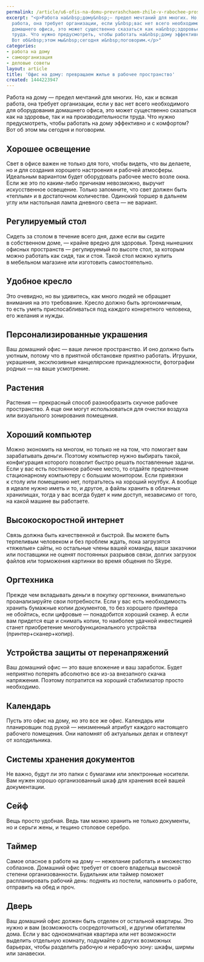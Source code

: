 ```yaml
---
permalink: /article/u6-ofis-na-domu-prevrashchaem-zhile-v-rabochee-prostranstvo
excerpt: "<p>Работа на&nbsp;дому&nbsp;— предел мечтаний для многих. Но, как и&nbsp;всякая
  работа, она требует организации, если у&nbsp;вас нет всего необходимого для оборудования
  домашнего офиса, это может существенно сказаться как на&nbsp;здоровье, так и&nbsp;на&nbsp;производительности
  труда. Что нужно предусмотреть, чтобы работать на&nbsp;дому эффективно и&nbsp;с&nbsp;комфортом?
  Вот об&nbsp;этом мы&nbsp;сегодня и&nbsp;поговорим.</p>"
categories:
- работа на дому
- самоорганизация
- деловые советы
layout: article
title: 'Офис на дому: превращаем жилье в рабочее пространство'
created: 1444223947
---
```

<p>Работа на&nbsp;дому&nbsp;— предел мечтаний для многих. Но, как и&nbsp;всякая работа, она требует организации, если у&nbsp;вас нет всего необходимого для оборудования домашнего офиса, это может существенно сказаться как на&nbsp;здоровье, так и&nbsp;на&nbsp;производительности труда. Что нужно предусмотреть, чтобы работать на&nbsp;дому эффективно и&nbsp;с&nbsp;комфортом? Вот об&nbsp;этом мы&nbsp;сегодня и&nbsp;поговорим.</p>
<h2>Хорошее освещение</h2>
<p>Свет в&nbsp;офисе важен не&nbsp;только для того, чтобы видеть, что вы&nbsp;делаете, но&nbsp;и&nbsp;для создания хорошего настроения и&nbsp;рабочей атмосферы. Идеальным вариантом будет оборудовать рабочее место возле окна. Если&nbsp;же это по&nbsp;каким-либо причинам невозможно, выручит искусственное освещение. Только запомните, что свет должен быть «теплым» и&nbsp;в&nbsp;достаточном количестве. Одинокий торшер в&nbsp;дальнем углу или настольная лампа дневного света&nbsp;— не&nbsp;вариант.</p>
<h2>Регулируемый стол</h2>
<p>Сидеть за&nbsp;столом в&nbsp;течение всего дня, даже если вы&nbsp;сидите в&nbsp;собственном доме,&nbsp;— крайне вредно для здоровья. Тренд нынешних офисных пространств&nbsp;— регулируемый по&nbsp;высоте стол, за&nbsp;которым можно работать как сидя, так и&nbsp;стоя. Такой стол можно купить в&nbsp;мебельном магазине или изготовить самостоятельно.</p>
<h2>Удобное кресло</h2>
<p>Это очевидно, но&nbsp;вы&nbsp;удивитесь, как много людей не&nbsp;обращает внимания на&nbsp;это требование. Кресло должно быть эргономичным, то&nbsp;есть уметь приспосабливаться под каждого конкретного человека, его желания и&nbsp;нужды.</p>
<h2>Персонализированные украшения</h2>
<p>Ваш домашний офис&nbsp;— ваше личное пространство. И&nbsp;оно должно быть уютным, потому что в&nbsp;приятной обстановке приятно работать. Игрушки, украшения, эксклюзивные канцелярские принадлежности, фотографии родных&nbsp;— на&nbsp;ваше усмотрение.</p>
<h2>Растения</h2>
<p>Растения&nbsp;— прекрасный способ разнообразить скучное рабочее пространство. А&nbsp;еще они могут использоваться для очистки воздуха или визуального зонирования помещения.</p>
<h2>Хороший компьютер</h2>
<p>Можно экономить на&nbsp;многом, но&nbsp;только не&nbsp;на&nbsp;том, что помогает вам зарабатывать деньги. Поэтому компьютер нужно выбирать такой, конфигурация которого позволит быстро решать поставленные задачи. Если у&nbsp;вас есть постоянное рабочее место, то&nbsp;отдайте предпочтение стационарному компьютеру с&nbsp;большим монитором. Если привязки к&nbsp;столу или помещению нет, потратьтесь на&nbsp;хороший ноутбук. А&nbsp;вообще в&nbsp;идеале нужно иметь и&nbsp;то, и&nbsp;другое, а&nbsp;файлы хранить в&nbsp;облачных хранилищах, тогда у&nbsp;вас всегда будет к&nbsp;ним доступ, независимо от&nbsp;того, на&nbsp;какой машине вы&nbsp;работаете.</p>
<h2>Высокоскоростной интернет</h2>
<p>Связь должна быть качественной и&nbsp;быстрой. Вы&nbsp;можете быть терпеливым человеком и&nbsp;без проблем ждать, пока загрузятся «тяжелые» сайты, но&nbsp;остальные члены вашей команды, ваши заказчики или поставщики не&nbsp;оценят постоянных разрывов связи, долгих загрузок файлов или торможения картинки во&nbsp;время общения по&nbsp;Skype.</p>
<h2>Оргтехника</h2>
<p>Прежде чем вкладывать деньги в&nbsp;покупку оргтехники, внимательно проанализируйте свои потребности. Если у&nbsp;вас есть необходимость хранить бумажные копии документов, то&nbsp;без хорошего принтера не&nbsp;обойтись, если цифровые&nbsp;— понадобится хороший сканер. А&nbsp;если вам придется еще и&nbsp;снимать копии, то&nbsp;наиболее удачной инвестицией станет приобретение многофункционального устройства (принтер+сканер+копир).</p>
<h2>Устройства защиты от&nbsp;перенапряжений</h2>
<p>Ваш домашний офис&nbsp;— это ваше вложение и&nbsp;ваш заработок. Будет неприятно потерять абсолютно все из-за внезапного скачка напряжения. Поэтому потратится на&nbsp;хороший стабилизатор просто необходимо.</p>
<h2>Календарь</h2>
<p>Пусть это офис на&nbsp;дому, но&nbsp;это все&nbsp;же офис. Календарь или планировщик под рукой — неизменный атрибут каждого настоящего рабочего помещения. Они напомнят об&nbsp;актуальных делах и&nbsp;отвлекут от&nbsp;холодильника.</p>
<h2>Системы хранения документов</h2>
<p>Не&nbsp;важно, будут&nbsp;ли это папки с&nbsp;бумагами или электронные носители. Вам нужен хорошо организованный шкаф для хранения всей вашей документации.</p>
<h2>Сейф</h2>
<p>Вещь просто удобная. Ведь там можно хранить не&nbsp;только документы, но&nbsp;и&nbsp;серьги жены, и&nbsp;тещино столовое серебро. </p>
<h2>Таймер</h2>
<p>Самое опасное в&nbsp;работе на&nbsp;дому&nbsp;— нежелание работать и&nbsp;множество соблазнов. Домашний офис требует от&nbsp;своего владельца высокой степени организованности. Будильник или таймер поможет распланировать рабочий день: поднять из&nbsp;постели, напомнить о&nbsp;работе, отправить на&nbsp;обед и&nbsp;проч.</p>
<h2>Дверь</h2>
<p>Ваш домашний офис должен быть отделен от&nbsp;остальной квартиры. Это нужно и&nbsp;вам (возможность сосредоточиться), и&nbsp;другим обитателям дома. Если у&nbsp;вас однокомнатная квартира или нет возможности выделить отдельную комнату, подумайте о&nbsp;других возможных барьерах, чтобы разделить рабочую и&nbsp;нерабочую зону: шкафы, ширмы или занавески.</p>
